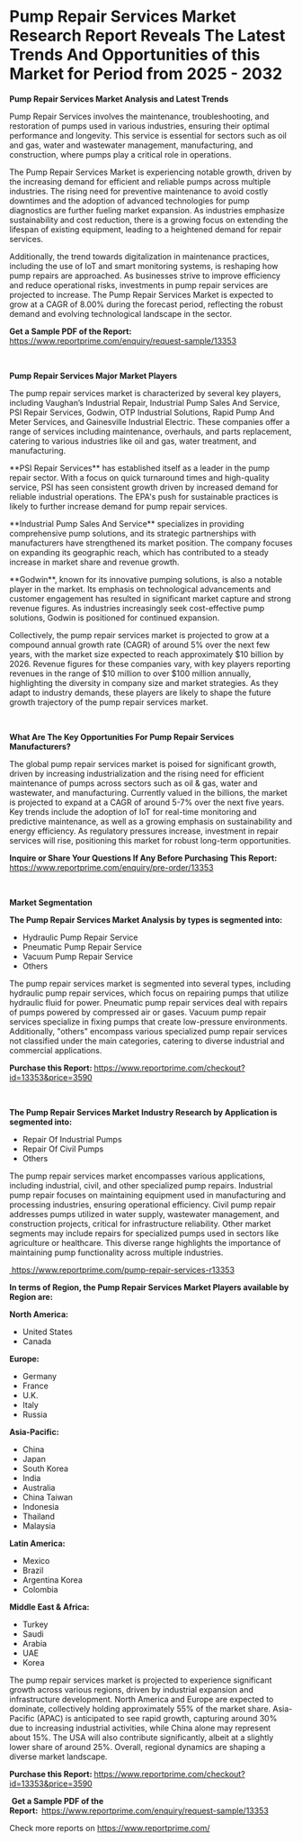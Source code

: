 <p><h1>Pump Repair Services Market Research Report Reveals The Latest Trends And Opportunities of this Market for Period from 2025 - 2032</h1></p><p><strong>Pump Repair Services Market Analysis and Latest Trends</strong></p>
<p><p>Pump Repair Services involves the maintenance, troubleshooting, and restoration of pumps used in various industries, ensuring their optimal performance and longevity. This service is essential for sectors such as oil and gas, water and wastewater management, manufacturing, and construction, where pumps play a critical role in operations.</p><p>The Pump Repair Services Market is experiencing notable growth, driven by the increasing demand for efficient and reliable pumps across multiple industries. The rising need for preventive maintenance to avoid costly downtimes and the adoption of advanced technologies for pump diagnostics are further fueling market expansion. As industries emphasize sustainability and cost reduction, there is a growing focus on extending the lifespan of existing equipment, leading to a heightened demand for repair services.</p><p>Additionally, the trend towards digitalization in maintenance practices, including the use of IoT and smart monitoring systems, is reshaping how pump repairs are approached. As businesses strive to improve efficiency and reduce operational risks, investments in pump repair services are projected to increase. The Pump Repair Services Market is expected to grow at a CAGR of 8.00% during the forecast period, reflecting the robust demand and evolving technological landscape in the sector.</p></p>
<p><strong>Get a Sample PDF of the Report:&nbsp;</strong> <a href="https://www.reportprime.com/enquiry/request-sample/13353?utm_campaign=2770&utm_medium=2&utm_source=Github&utm_content=ia&utm_term=20032025&utm_id=pump-repair-services">https://www.reportprime.com/enquiry/request-sample/13353</a></p>
<p>&nbsp;</p>
<p><strong>Pump Repair Services Major Market Players</strong></p>
<p><p>The pump repair services market is characterized by several key players, including Vaughan’s Industrial Repair, Industrial Pump Sales And Service, PSI Repair Services, Godwin, OTP Industrial Solutions, Rapid Pump And Meter Services, and Gainesville Industrial Electric. These companies offer a range of services including maintenance, overhauls, and parts replacement, catering to various industries like oil and gas, water treatment, and manufacturing.</p><p>**PSI Repair Services** has established itself as a leader in the pump repair sector. With a focus on quick turnaround times and high-quality service, PSI has seen consistent growth driven by increased demand for reliable industrial operations. The EPA's push for sustainable practices is likely to further increase demand for pump repair services.</p><p>**Industrial Pump Sales And Service** specializes in providing comprehensive pump solutions, and its strategic partnerships with manufacturers have strengthened its market position. The company focuses on expanding its geographic reach, which has contributed to a steady increase in market share and revenue growth.</p><p>**Godwin**, known for its innovative pumping solutions, is also a notable player in the market. Its emphasis on technological advancements and customer engagement has resulted in significant market capture and strong revenue figures. As industries increasingly seek cost-effective pump solutions, Godwin is positioned for continued expansion.</p><p>Collectively, the pump repair services market is projected to grow at a compound annual growth rate (CAGR) of around 5% over the next few years, with the market size expected to reach approximately $10 billion by 2026. Revenue figures for these companies vary, with key players reporting revenues in the range of $10 million to over $100 million annually, highlighting the diversity in company size and market strategies. As they adapt to industry demands, these players are likely to shape the future growth trajectory of the pump repair services market.</p></p>
<p>&nbsp;</p>
<p><strong>What Are The Key Opportunities For Pump Repair Services Manufacturers?</strong></p>
<p><p>The global pump repair services market is poised for significant growth, driven by increasing industrialization and the rising need for efficient maintenance of pumps across sectors such as oil & gas, water and wastewater, and manufacturing. Currently valued in the billions, the market is projected to expand at a CAGR of around 5-7% over the next five years. Key trends include the adoption of IoT for real-time monitoring and predictive maintenance, as well as a growing emphasis on sustainability and energy efficiency. As regulatory pressures increase, investment in repair services will rise, positioning this market for robust long-term opportunities.</p></p>
<p><strong>Inquire or Share Your Questions If Any Before Purchasing This Report:</strong> <a href="https://www.reportprime.com/enquiry/pre-order/13353?utm_campaign=2770&utm_medium=2&utm_source=Github&utm_content=ia&utm_term=20032025&utm_id=pump-repair-services">https://www.reportprime.com/enquiry/pre-order/13353</a></p>
<p>&nbsp;</p>
<p><strong>Market Segmentation</strong></p>
<p><strong>The Pump Repair Services Market Analysis by types is segmented into:</strong></p>
<p><ul><li>Hydraulic Pump Repair Service</li><li>Pneumatic Pump Repair Service</li><li>Vacuum Pump Repair Service</li><li>Others</li></ul></p>
<p><p>The pump repair services market is segmented into several types, including hydraulic pump repair services, which focus on repairing pumps that utilize hydraulic fluid for power. Pneumatic pump repair services deal with repairs of pumps powered by compressed air or gases. Vacuum pump repair services specialize in fixing pumps that create low-pressure environments. Additionally, "others" encompass various specialized pump repair services not classified under the main categories, catering to diverse industrial and commercial applications.</p></p>
<p><strong>Purchase this Report:&nbsp;</strong><a href="https://www.reportprime.com/checkout?id=13353&price=3590&utm_campaign=2770&utm_medium=2&utm_source=Github&utm_content=ia&utm_term=20032025&utm_id=pump-repair-services">https://www.reportprime.com/checkout?id=13353&price=3590</a></p>
<p>&nbsp;</p>
<p><strong>The Pump Repair Services Market Industry Research by Application is segmented into:</strong></p>
<p><ul><li>Repair Of Industrial Pumps</li><li>Repair Of Civil Pumps</li><li>Others</li></ul></p>
<p><p>The pump repair services market encompasses various applications, including industrial, civil, and other specialized pump repairs. Industrial pump repair focuses on maintaining equipment used in manufacturing and processing industries, ensuring operational efficiency. Civil pump repair addresses pumps utilized in water supply, wastewater management, and construction projects, critical for infrastructure reliability. Other market segments may include repairs for specialized pumps used in sectors like agriculture or healthcare. This diverse range highlights the importance of maintaining pump functionality across multiple industries.</p></p>
<p><a href="https://www.reportprime.com/pump-repair-services-r13353?utm_campaign=2770&utm_medium=2&utm_source=Github&utm_content=ia&utm_term=20032025&utm_id=pump-repair-services">&nbsp;https://www.reportprime.com/pump-repair-services-r13353</a></p>
<p><strong>In terms of Region, the Pump Repair Services Market Players available by Region are:</strong></p>
<p>
    <p> <strong> North America: </strong>
        <ul>
            <li>United States</li>
            <li>Canada</li>
        </ul>
        </p> 
    <p> <strong> Europe: </strong>
        <ul>
            <li>Germany</li>
            <li>France</li>
            <li>U.K.</li>
            <li>Italy</li>
            <li>Russia</li>
        </ul>
        </p> 
    <p> <strong> Asia-Pacific: </strong>
        <ul>
            <li>China</li>
            <li>Japan</li>
            <li>South Korea</li>
            <li>India</li>
            <li>Australia</li>
            <li>China Taiwan</li>
            <li>Indonesia</li>
            <li>Thailand</li>
            <li>Malaysia</li>
        </ul>
        </p> 
    <p> <strong> Latin America: </strong>
        <ul>
            <li>Mexico</li>
            <li>Brazil</li>
            <li>Argentina Korea</li>
            <li>Colombia</li>
        </ul>
        </p> 
    <p> <strong> Middle East & Africa: </strong>
        <ul>
            <li>Turkey</li>
            <li>Saudi</li>
            <li>Arabia</li>
            <li>UAE</li>
            <li>Korea</li>
        </ul>
    </p>
    </p>
<p><p>The pump repair services market is projected to experience significant growth across various regions, driven by industrial expansion and infrastructure development. North America and Europe are expected to dominate, collectively holding approximately 55% of the market share. Asia-Pacific (APAC) is anticipated to see rapid growth, capturing around 30% due to increasing industrial activities, while China alone may represent about 15%. The USA will also contribute significantly, albeit at a slightly lower share of around 25%. Overall, regional dynamics are shaping a diverse market landscape.</p></p>
<p><strong>Purchase this Report: </strong><a href="https://www.reportprime.com/checkout?id=13353&price=3590&utm_campaign=2770&utm_medium=2&utm_source=Github&utm_content=ia&utm_term=20032025&utm_id=pump-repair-services">https://www.reportprime.com/checkout?id=13353&price=3590</a></p>
<p>&nbsp;<strong>Get a Sample PDF of the Report:&nbsp;&nbsp;</strong><a href="https://www.reportprime.com/enquiry/request-sample/13353?utm_campaign=2770&utm_medium=2&utm_source=Github&utm_content=ia&utm_term=20032025&utm_id=pump-repair-services">https://www.reportprime.com/enquiry/request-sample/13353</a></p>
<p><strong></strong></p>
<p>Check more reports on <a href="https://www.reportprime.com/?utm_campaign=2770&utm_medium=2&utm_source=Github&utm_content=ia&utm_term=20032025&utm_id=pump-repair-services">https://www.reportprime.com/</a></p>